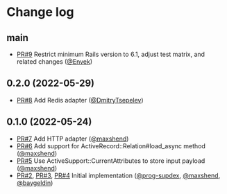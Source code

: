 # Change log

## main

- [PR#9](https://github.com/DmitryTsepelev/io_monitor/pull/9) Restrict minimum Rails version to 6.1, adjust test matrix, and related changes ([@Envek])

## 0.2.0 (2022-05-29)

- [PR#8](https://github.com/DmitryTsepelev/io_monitor/pull/8) Add Redis adapter ([@DmitryTsepelev])

## 0.1.0 (2022-05-24)

- [PR#7](https://github.com/DmitryTsepelev/io_monitor/pull/7) Add HTTP adapter ([@maxshend])
- [PR#6](https://github.com/DmitryTsepelev/io_monitor/pull/6) Add support for ActiveRecord::Relation#load_async method ([@maxshend])
- [PR#5](https://github.com/DmitryTsepelev/io_monitor/pull/5) Use ActiveSupport::CurrentAttributes to store input payload ([@maxshend])
- [PR#2](https://github.com/DmitryTsepelev/io_monitor/pull/2), [PR#3](https://github.com/DmitryTsepelev/io_monitor/pull/3), [PR#4](https://github.com/DmitryTsepelev/io_monitor/pull/4) Initial implementation ([@prog-supdex], [@maxshend], [@baygeldin])

[@baygeldin]: https://github.com/baygeldin
[@prog-supdex]: https://github.com/prog-supdex
[@maxshend]: https://github.com/maxshend
[@DmitryTsepelev]: https://github.com/DmitryTsepelev
[@Envek]: https://github.com/Envek
